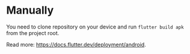 # Manually

You need to clone repository on your device and run ``flutter build apk`` from the project root.

Read more: https://docs.flutter.dev/deployment/android.